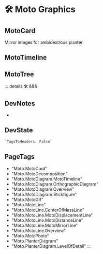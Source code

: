 # 🛠 <moto>Moto Graphics</moto>

## <moto>MotoCard</moto>

Mirror images for ambidextrous planter

## <moto>MotoTimeline</moto>

## <moto>MotoTree</moto>

::: details 🛠 <dev>&&&</dev>

## DevNotes

-

## DevState

```py
`TagsToHeaders: False`
```


<h2>PageTags</h2>

- "Moto.MotoCard"
- "Moto.MotoDecomposition"
- "Moto.MotoDiagram.MotoTimeline"
- "Moto.MotoDiagram.OrthographicDiagram"
- "Moto.MotoDiagram.Overview"
- "Moto.MotoDiagram.Stickfigure"
- "Moto.MotoGif"
- "Moto.MotoLine"
- "Moto.MotoLine.CenterOfMassLine"
- "Moto.MotoLine.MotoDisplacementLine"
- "Moto.MotoLine.MotoDistanceLine"
- "Moto.MotoLine.MotoMirrorLine"
- "Moto.MotoLine.Overview"
- "Moto.MotoPhoto"
- "Moto.PlanterDiagram"
- "Moto.PlanterDiagram.LevelOfDetail"
:::

